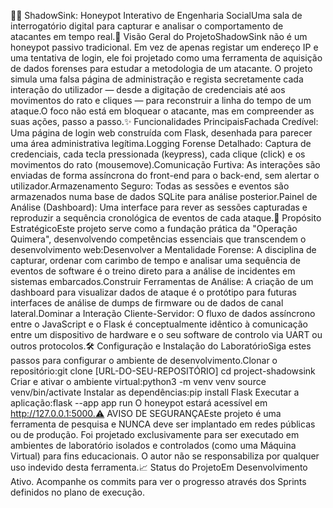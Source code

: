 🕵️‍♂️ ShadowSink: Honeypot Interativo de Engenharia SocialUma sala de interrogatório digital para capturar e analisar o comportamento de atacantes em tempo real.🎯 Visão Geral do ProjetoShadowSink não é um honeypot passivo tradicional. Em vez de apenas registar um endereço IP e uma tentativa de login, ele foi projetado como uma ferramenta de aquisição de dados forenses para estudar a metodologia de um atacante. O projeto simula uma falsa página de administração e regista secretamente cada interação do utilizador — desde a digitação de credenciais até aos movimentos do rato e cliques — para reconstruir a linha do tempo de um ataque.O foco não está em bloquear o atacante, mas em compreender as suas ações, passo a passo.✨ Funcionalidades PrincipaisFachada Credível: Uma página de login web construída com Flask, desenhada para parecer uma área administrativa legítima.Logging Forense Detalhado: Captura de credenciais, cada tecla pressionada (keypress), cada clique (click) e os movimentos do rato (mousemove).Comunicação Furtiva: As interações são enviadas de forma assíncrona do front-end para o back-end, sem alertar o utilizador.Armazenamento Seguro: Todas as sessões e eventos são armazenados numa base de dados SQLite para análise posterior.Painel de Análise (Dashboard): Uma interface para rever as sessões capturadas e reproduzir a sequência cronológica de eventos de cada ataque.🧠 Propósito EstratégicoEste projeto serve como a fundação prática da "Operação Quimera", desenvolvendo competências essenciais que transcendem o desenvolvimento web:Desenvolver a Mentalidade Forense: A disciplina de capturar, ordenar com carimbo de tempo e analisar uma sequência de eventos de software é o treino direto para a análise de incidentes em sistemas embarcados.Construir Ferramentas de Análise: A criação de um dashboard para visualizar dados de ataque é o protótipo para futuras interfaces de análise de dumps de firmware ou de dados de canal lateral.Dominar a Interação Cliente-Servidor: O fluxo de dados assíncrono entre o JavaScript e o Flask é conceptualmente idêntico à comunicação entre um dispositivo de hardware e o seu software de controlo via UART ou outros protocolos.🛠️ Configuração e Instalação do LaboratórioSiga estes passos para configurar o ambiente de desenvolvimento.Clonar o repositório:git clone [URL-DO-SEU-REPOSITÓRIO]
cd project-shadowsink
Criar e ativar o ambiente virtual:python3 -m venv venv
source venv/bin/activate
Instalar as dependências:pip install Flask
Executar a aplicação:flask --app app run
O honeypot estará acessível em http://127.0.0.1:5000.⚠️ AVISO DE SEGURANÇAEste projeto é uma ferramenta de pesquisa e NUNCA deve ser implantado em redes públicas ou de produção. Foi projetado exclusivamente para ser executado em ambientes de laboratório isolados e controlados (como uma Máquina Virtual) para fins educacionais. O autor não se responsabiliza por qualquer uso indevido desta ferramenta.📈 Status do ProjetoEm Desenvolvimento Ativo. Acompanhe os commits para ver o progresso através dos Sprints definidos no plano de execução.
